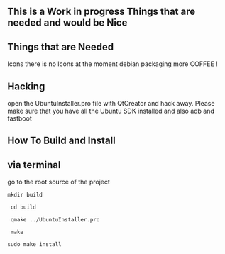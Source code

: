 ## This is a Work in progress Things that are needed and would be Nice 

## Things that are Needed 
Icons there is no Icons at the moment
debian packaging 
more COFFEE ! 
## Hacking 
open the UbuntuInstaller.pro file with QtCreator and hack away.
Please make sure that you have all the Ubuntu SDK installed and 
also  adb and fastboot

## How To Build and Install 
## via terminal
go to the root source of the project 
```
mkdir build
```
```
 cd build 
```
```
 qmake ../UbuntuInstaller.pro
```
```
 make 
``` 
```
sudo make install 
```

